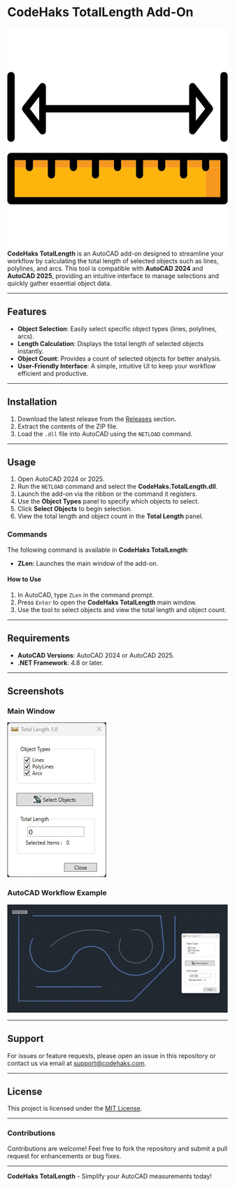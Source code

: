 # CodeHaks TotalLength Add-On  

![logo](assets/logo.png)  
**CodeHaks TotalLength** is an AutoCAD add-on designed to streamline your workflow by calculating the total length of selected objects such as lines, polylines, and arcs. This tool is compatible with **AutoCAD 2024** and **AutoCAD 2025**, providing an intuitive interface to manage selections and quickly gather essential object data.

---

## Features  
- **Object Selection**: Easily select specific object types (lines, polylines, arcs).  
- **Length Calculation**: Displays the total length of selected objects instantly.  
- **Object Count**: Provides a count of selected objects for better analysis.  
- **User-Friendly Interface**: A simple, intuitive UI to keep your workflow efficient and productive.  

---

## Installation  
1. Download the latest release from the [Releases](../../releases) section.  
2. Extract the contents of the ZIP file.  
3. Load the `.dll` file into AutoCAD using the `NETLOAD` command.  

---

## Usage  
1. Open AutoCAD 2024 or 2025.  
2. Run the `NETLOAD` command and select the **CodeHaks.TotalLength.dll**.  
3. Launch the add-on via the ribbon or the command it registers.  
4. Use the **Object Types** panel to specify which objects to select.  
5. Click **Select Objects** to begin selection.  
6. View the total length and object count in the **Total Length** panel.  

### Commands  
The following command is available in **CodeHaks TotalLength**:  

- **ZLen**: Launches the main window of the add-on.  

#### How to Use  
1. In AutoCAD, type `ZLen` in the command prompt.  
2. Press `Enter` to open the **CodeHaks TotalLength** main window.  
3. Use the tool to select objects and view the total length and object count.  


---

## Requirements  
- **AutoCAD Versions**: AutoCAD 2024 or AutoCAD 2025.  
- **.NET Framework**: 4.8 or later.  

---

## Screenshots  

### Main Window  
![Main Window Placeholder](assets/main-window.jpg)   

### AutoCAD Workflow Example  
![AutoCAD Workflow Placeholder](assets/acad-example.jpg)  

---

## Support  
For issues or feature requests, please open an issue in this repository or contact us via email at [support@codehaks.com](mailto:support@codehaks.com).  

---

## License  
This project is licensed under the [MIT License](LICENSE).  

--- 

### Contributions  
Contributions are welcome! Feel free to fork the repository and submit a pull request for enhancements or bug fixes.  

---  

**CodeHaks TotalLength** - Simplify your AutoCAD measurements today!
